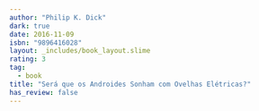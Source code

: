 ```yaml
---
author: "Philip K. Dick"
dark: true
date: 2016-11-09
isbn: "9896416028"
layout: _includes/book_layout.slime
rating: 3
tag:
  - book
title: "Será que os Androides Sonham com Ovelhas Elétricas?"
has_review: false
---
```



